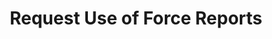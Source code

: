 ---
title: Request Use of Force Reports
goal: Use of force reports can tell you which officers use force at significantly higher rates than others
state: nj
categories:
- useOfForce
request: |
  To whom it may concern:

  Pursuant to Open Public Records Act ("OPRA"), I hereby request the following records:

  I request all reports or portions thereof pertaining to the use of force by members of the [INSERT YOUR TOWN] police department during the past 6 years

  The requested documents will be made available to the general public, and this request is not being made for commercial purposes.

  As you know, N.J.S.A. 47:1A-5.i requires that a custodian of government shall grant access and respond to a request within seven business days of receipt of a request. Therefore, I would appreciate a response as soon as possible and look forward to hearing from you shortly. Thank you in advance for your anticipated cooperation in this matter.

  If for any reason any portion of my request is denied, as is stated in N.J.S.A. 47:1A-5.g, please inform me of specific reason(s) in writing and provide the name and address of the person or body to whom an appeal should be directed.

  In the event that there are fees, I would be grateful if you would inform me of the total charges in advance of fulfilling my request. I would prefer the request filled electronically, by e-mail attachment if available or CD-ROM if not.

  Sincerely,

  [INSERT YOUR NAME]

  [INSERT YOUR CONTACT INFORMATION]
---